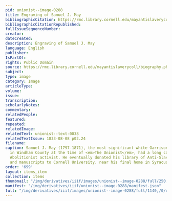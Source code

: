 ```yaml
---
pid: unionist--image-0288
title: Engraving of Samuel J. May
bibliographicCitation: https://rmc.library.cornell.edu/mayantislaverycoll/biography.php
bibliographicCitationRepublished: 
fullIssueSequenceNumber: 
creator: 
dateCreated: 
description: Engraving of Samuel J. May
language: English
publisher: 
IsPartOf: 
rights: Public Domain
source: https://rmc.library.cornell.edu/mayantislaverycoll/biography.php
subject: 
type: image
category: Image
articleType: 
volume: 
issue: 
transcription: 
scholarlyNotes: 
commentary: 
relatedPeople: 
featured: 
repeated: 
relatedImage: 
relatedText: unionist--text-0038
relatedTextIssue: 1833-08-08 p02.24
filename: 
caption: Samuel J. May (1797-1871), the most significant white Garrisonian Abolitionist
  in Windham County at the time of <em>The Unionist</em>, had a long career as an
  Abolitionist activist. He eventually donated his library of Anti-Slavery publcations
  and manuscripts to Cornell University, near his final home in Syracuse. https://rmc.library.cornell.edu/mayantislaverycoll/biography.php
order: '699'
layout: items_item
collection: items
thumbnail: "/img/derivatives/iiif/images/unionist--image-0288/full/250,/0/default.jpg"
manifest: "/img/derivatives/iiif/unionist--image-0288/manifest.json"
full: "/img/derivatives/iiif/images/unionist--image-0288/full/1140,/0/default.jpg"
---
```

